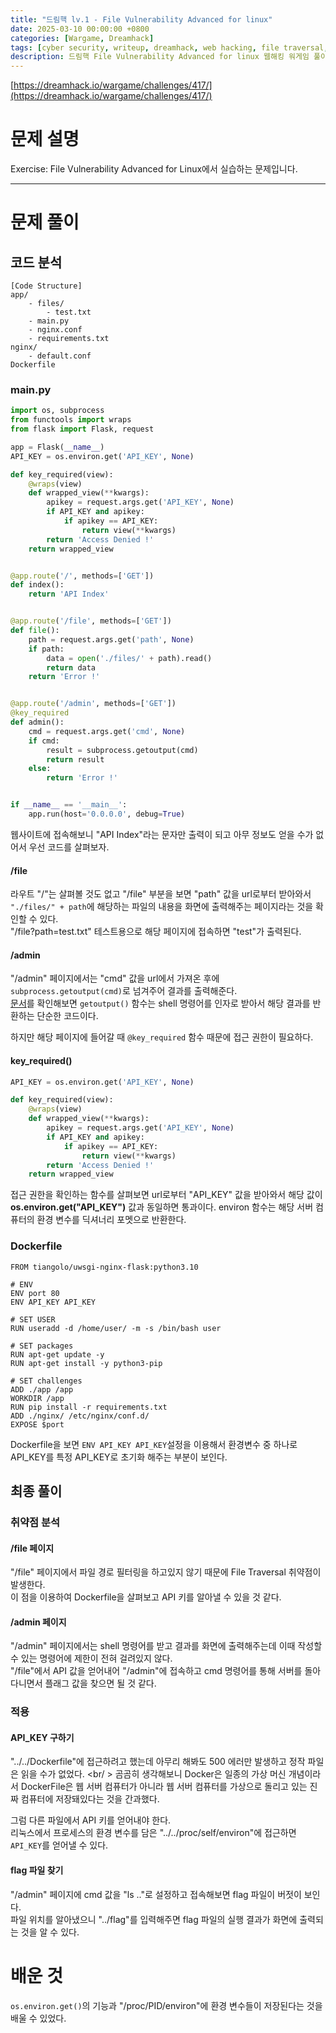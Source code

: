 ```yaml
---
title: "드림핵 lv.1 - File Vulnerability Advanced for linux"
date: 2025-03-10 00:00:00 +0800
categories: [Wargame, Dreamhack]
tags: [cyber security, writeup, dreamhack, web hacking, file traversal, linux] 
description: 드림핵 File Vulnerability Advanced for linux 웹해킹 워게임 풀이
---
```


[https://dreamhack.io/wargame/challenges/417/](https://dreamhack.io/wargame/challenges/417/)
# 문제 설명
Exercise: File Vulnerability Advanced for Linux에서 실습하는 문제입니다.

---
# 문제 풀이
## 코드 분석
```
[Code Structure]
app/
	- files/
		- test.txt
	- main.py
	- nginx.conf
	- requirements.txt
nginx/
	- default.conf
Dockerfile
```
### main.py
```python
import os, subprocess
from functools import wraps
from flask import Flask, request

app = Flask(__name__)
API_KEY = os.environ.get('API_KEY', None)

def key_required(view):
    @wraps(view)
    def wrapped_view(**kwargs):
        apikey = request.args.get('API_KEY', None)
        if API_KEY and apikey:
            if apikey == API_KEY:
                return view(**kwargs)
        return 'Access Denied !'
    return wrapped_view


@app.route('/', methods=['GET'])
def index():
    return 'API Index'


@app.route('/file', methods=['GET'])
def file():
    path = request.args.get('path', None)
    if path:
        data = open('./files/' + path).read()
        return data
    return 'Error !'


@app.route('/admin', methods=['GET'])
@key_required
def admin():
    cmd = request.args.get('cmd', None)
    if cmd:
        result = subprocess.getoutput(cmd)
        return result
    else:
        return 'Error !'


if __name__ == '__main__':
    app.run(host='0.0.0.0', debug=True)
```
웹사이트에 접속해보니 "API Index"라는 문자만 출력이 되고 아무 정보도 얻을 수가 없어서 우선 코드를 살펴보자.<br />
#### /file
라우트 "/"는 살펴볼 것도 없고 "/file" 부분을 보면 "path" 값을 url로부터 받아와서  `"./files/" + path`에 해당하는 파일의 내용을 화면에 출력해주는 페이지라는 것을 확인할 수 있다.<br />
"/file?path=test.txt" 테스트용으로 해당 페이지에 접속하면 "test"가 출력된다.<br />
#### /admin
"/admin" 페이지에서는 "cmd" 값을 url에서 가져온 후에 `subprocess.getoutput(cmd)`로 넘겨주어 결과를 출력해준다.<br />
[문서](https://docs.python.org/ko/3.13/library/subprocess.html#subprocess.getoutput)를 확인해보면 `getoutput()` 함수는 shell 명령어를 인자로 받아서 해당 결과를 반환하는 단순한 코드이다.<br />

하지만 해당 페이지에 들어갈 때 `@key_required` 함수 때문에 접근 권한이 필요하다.
#### key_required()
```python
API_KEY = os.environ.get('API_KEY', None)

def key_required(view):
    @wraps(view)
    def wrapped_view(**kwargs):
        apikey = request.args.get('API_KEY', None)
        if API_KEY and apikey:
            if apikey == API_KEY:
                return view(**kwargs)
        return 'Access Denied !'
    return wrapped_view
```
접근 권한을 확인하는 함수를 살펴보면 url로부터 "API_KEY" 값을 받아와서 해당 값이 **os.environ.get("API_KEY")** 값과 동일하면 통과이다. environ 함수는 해당 서버 컴퓨터의 환경 변수를 딕셔너리 포멧으로 반환한다.
### Dockerfile
```
FROM tiangolo/uwsgi-nginx-flask:python3.10

# ENV
ENV port 80
ENV API_KEY API_KEY

# SET USER
RUN useradd -d /home/user/ -m -s /bin/bash user

# SET packages
RUN apt-get update -y
RUN apt-get install -y python3-pip

# SET challenges
ADD ./app /app
WORKDIR /app
RUN pip install -r requirements.txt
ADD ./nginx/ /etc/nginx/conf.d/
EXPOSE $port
```
Dockerfile을 보면 `ENV API_KEY API_KEY`설정을 이용해서 환경변수 중 하나로 API_KEY를 특정 API_KEY로 초기화 해주는 부분이 보인다.
## 최종 풀이
### 취약점 분석
#### /file 페이지
"/file" 페이지에서 파일 경로 필터링을 하고있지 않기 때문에 File Traversal 취약점이 발생한다.<br />
이 점을 이용하여 Dockerfile을 살펴보고 API 키를 알아낼 수 있을 것 같다.
#### /admin 페이지
"/admin" 페이지에서는 shell 명령어를 받고 결과를 화면에 출력해주는데 이때 작성할 수 있는 명령어에 제한이 전혀 걸려있지 않다.<br />
"/file"에서 API 값을 얻어내어 "/admin"에 접속하고 cmd 명령어를 통해 서버를 돌아다니면서 플래그 값을 찾으면 될 것 같다.
### 적용
#### API_KEY 구하기
"../../Dockerfile"에 접근하려고 했는데 아무리 해봐도 500 에러만 발생하고 정작 파일은 읽을 수가 없었다. <br/ > 곰곰히 생각해보니 Docker은 일종의 가상 머신 개념이라서 DockerFile은 웹 서버 컴퓨터가 아니라 웹 서버 컴퓨터를 가상으로 돌리고 있는 진짜 컴퓨터에 저장돼있다는 것을 간과했다.<br />

 그럼 다른 파일에서 API 키를 얻어내야 한다.<br />
 리눅스에서 프로세스의 환경 변수를 담은 "../../proc/self/environ"에 접근하면 `API_KEY`를 얻어낼 수 있다.
#### flag 파일 찾기
"/admin" 페이지에 cmd 값을 "ls .."로 설정하고 접속해보면 flag 파일이 버젓이 보인다.<br />
파일 위치를 알아냈으니 "../flag"를 입력해주면 flag 파일의 실행 결과가 화면에 출력되는 것을 알 수 있다.
# 배운 것
`os.environ.get()`의 기능과 "/proc/PID/environ"에 환경 변수들이 저장된다는 것을 배울 수 있었다.
